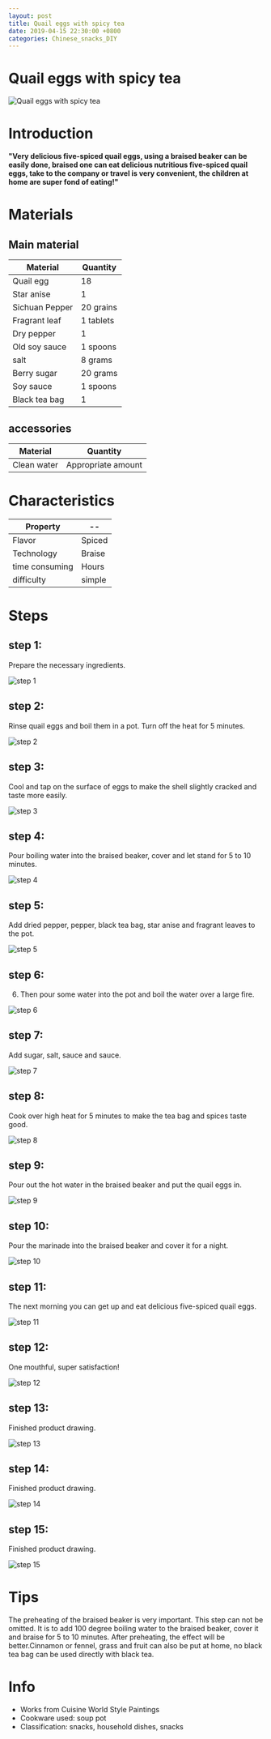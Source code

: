 ```yaml
---
layout: post
title: Quail eggs with spicy tea
date: 2019-04-15 22:30:00 +0800
categories: Chinese_snacks_DIY
---
```


# Quail eggs with spicy tea

![Quail eggs with spicy tea]({{site.baseurl}}/img/422505/422505.jpg)

# Introduction

**"Very delicious five-spiced quail eggs, using a braised beaker can be easily done, braised one can eat delicious nutritious five-spiced quail eggs, take to the company or travel is very convenient, the children at home are super fond of eating!"**

# Materials


## Main material

Material|Quantity
--|--
Quail egg|18
Star anise|1
Sichuan Pepper|20 grains
Fragrant leaf|1 tablets
Dry pepper|1
Old soy sauce|1 spoons
salt|8 grams
Berry sugar|20 grams
Soy sauce|1 spoons
Black tea bag|1

## accessories

Material|Quantity
--|--
Clean water|Appropriate amount

# Characteristics

Property|--
--|--
Flavor|Spiced
Technology|Braise
time consuming|Hours
difficulty|simple

# Steps

## step 1:

Prepare the necessary ingredients.

![step 1]({{site.baseurl}}/img/422505/1.jpg)

## step 2:

Rinse quail eggs and boil them in a pot. Turn off the heat for 5 minutes.

![step 2]({{site.baseurl}}/img/422505/2.jpg)

## step 3:

Cool and tap on the surface of eggs to make the shell slightly cracked and taste more easily.

![step 3]({{site.baseurl}}/img/422505/3.jpg)

## step 4:

Pour boiling water into the braised beaker, cover and let stand for 5 to 10 minutes.

![step 4]({{site.baseurl}}/img/422505/4.jpg)

## step 5:

Add dried pepper, pepper, black tea bag, star anise and fragrant leaves to the pot.

![step 5]({{site.baseurl}}/img/422505/5.jpg)

## step 6:

6. Then pour some water into the pot and boil the water over a large fire.

![step 6]({{site.baseurl}}/img/422505/6.jpg)

## step 7:

Add sugar, salt, sauce and sauce.

![step 7]({{site.baseurl}}/img/422505/7.jpg)

## step 8:

Cook over high heat for 5 minutes to make the tea bag and spices taste good.

![step 8]({{site.baseurl}}/img/422505/8.jpg)

## step 9:

Pour out the hot water in the braised beaker and put the quail eggs in.

![step 9]({{site.baseurl}}/img/422505/9.jpg)

## step 10:

Pour the marinade into the braised beaker and cover it for a night.

![step 10]({{site.baseurl}}/img/422505/10.jpg)

## step 11:

The next morning you can get up and eat delicious five-spiced quail eggs.

![step 11]({{site.baseurl}}/img/422505/11.jpg)

## step 12:

One mouthful, super satisfaction!

![step 12]({{site.baseurl}}/img/422505/12.jpg)

## step 13:

Finished product drawing.

![step 13]({{site.baseurl}}/img/422505/13.jpg)

## step 14:

Finished product drawing.

![step 14]({{site.baseurl}}/img/422505/14.jpg)

## step 15:

Finished product drawing.

![step 15]({{site.baseurl}}/img/422505/15.jpg)

# Tips

The preheating of the braised beaker is very important. This step can not be omitted. It is to add 100 degree boiling water to the braised beaker, cover it and braise for 5 to 10 minutes. After preheating, the effect will be better.Cinnamon or fennel, grass and fruit can also be put at home, no black tea bag can be used directly with black tea.

# Info

- Works from Cuisine World Style Paintings
- Cookware used: soup pot
- Classification: snacks, household dishes, snacks